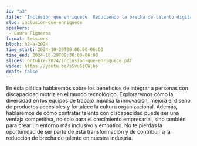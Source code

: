 ```yaml
---
id: "a3"
title: "Inclusión que enriquece. Reduciendo la brecha de talento digital con personas con discapacidad motriz"
slug: inclusion-que-enriquece
speakers:
 - Laura Figueroa
format: Sessions
block: h2-a-2024
time_start: 2024-10-29T09:00:00-06:00
time_end: 2024-10-29T09:30:00-06:00
slides: octubre-2024/inclusion-que-enriquece.pdf
video: https://youtu.be/sSvuSiCWlbs
draft: false
---
```


En esta plática hablaremos sobre los beneficios de integrar a personas con discapacidad motriz en el mundo tecnológico. Exploraremos cómo la diversidad en los equipos de trabajo impulsa la innovación, mejora el diseño de productos accesibles y fortalece la cultura organizacional. Además, hablaremos de cómo contratar talento con discapacidad puede ser una ventaja competitiva, no solo para el crecimiento empresarial, sino también para crear un entorno más inclusivo y empático. No te pierdas la oportunidad de ser parte de esta transformación y de contribuir a la reducción de brecha de talento en nuestra industria.